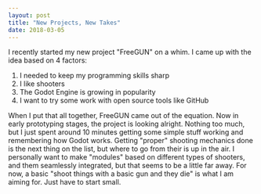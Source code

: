 ```yaml
---
layout: post
title: "New Projects, New Takes"
date: 2018-03-05
---
```


I recently started my new project "FreeGUN" on a whim. I came up with the idea based on 4 factors:

1. I needed to keep my programming skills sharp
2. I like shooters
3. The Godot Engine is growing in popularity
4. I want to try some work with open source tools like GitHub

When I put that all together, FreeGUN came out of the equation. Now in early prototyping stages, the project is looking alright. Nothing too much, but I just spent around 10 minutes getting some simple stuff working and remembering how Godot works. Getting "proper" shooting mechanics done is the next thing on the list, but where to go from their is up in the air. I personally want to make "modules" based on different types of shooters, and them seamlessly integrated, but that seems to be a little far away. For now, a basic "shoot things with a basic gun and they die" is what I am aiming for. Just have to start small.
